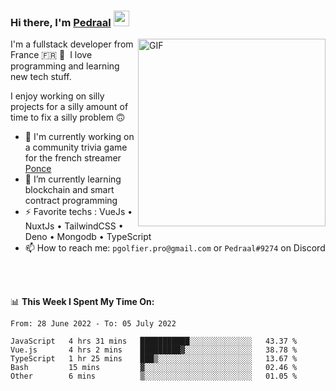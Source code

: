 ### Hi there, I'm <a href="https://pedraal.dev" target="_blank">Pedraal</a> <img src="https://media.giphy.com/media/hvRJCLFzcasrR4ia7z/giphy.gif" width="25px">
<img align="right" alt="GIF" src="https://pedraal.dev/avatar.png" width="300" height="300" />

I'm a fullstack developer from France 🇫🇷 🥖 &nbsp;I love programming and learning new
tech stuff.

I enjoy working on silly projects for a silly amount of time to fix a silly problem 🙃

- 🔭  I'm currently working on a community trivia game for the french streamer <a href="https://twitch.tv/ponce" target="_blank">Ponce</a>
- 🌱 I’m currently learning blockchain and smart contract programming
- ⚡ Favorite techs : VueJs &bull; NuxtJs &bull; TailwindCSS &bull; Deno &bull; Mongodb &bull; TypeScript
- 📫 How to reach me: `pgolfier.pro@gmail.com` or `Pedraal#9274` on Discord

<br>
<br>

📊 **This Week I Spent My Time On:**
<!--START_SECTION:waka-->

```text
From: 28 June 2022 - To: 05 July 2022

JavaScript   4 hrs 31 mins   ███████████░░░░░░░░░░░░░░   43.37 %
Vue.js       4 hrs 2 mins    █████████▓░░░░░░░░░░░░░░░   38.78 %
TypeScript   1 hr 25 mins    ███▒░░░░░░░░░░░░░░░░░░░░░   13.67 %
Bash         15 mins         ▓░░░░░░░░░░░░░░░░░░░░░░░░   02.46 %
Other        6 mins          ▒░░░░░░░░░░░░░░░░░░░░░░░░   01.05 %
```

<!--END_SECTION:waka-->
